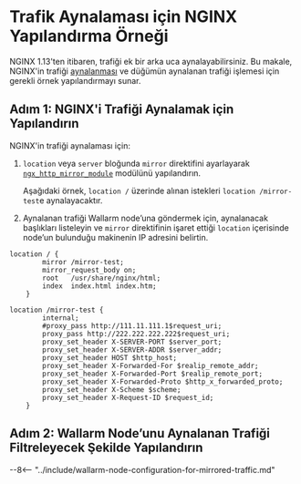 # Trafik Aynalaması için NGINX Yapılandırma Örneği

NGINX 1.13'ten itibaren, trafiği ek bir arka uca aynalayabilirsiniz. Bu makale, NGINX'in trafiği [aynalanması](overview.md) ve düğümün aynalanan trafiği işlemesi için gerekli örnek yapılandırmayı sunar.

## Adım 1: NGINX'i Trafiği Aynalamak için Yapılandırın

NGINX'in trafiği aynalaması için:

1. `location` veya `server` bloğunda `mirror` direktifini ayarlayarak [`ngx_http_mirror_module`](http://nginx.org/en/docs/http/ngx_http_mirror_module.html) modülünü yapılandırın.

    Aşağıdaki örnek, `location /` üzerinde alınan istekleri `location /mirror-test`e aynalayacaktır.
1. Aynalanan trafiği Wallarm node’una göndermek için, aynalanacak başlıkları listeleyin ve `mirror` direktifinin işaret ettiği `location` içerisinde node’un bulunduğu makinenin IP adresini belirtin.

```
location / {
        mirror /mirror-test;
        mirror_request_body on;
        root   /usr/share/nginx/html;
        index  index.html index.htm; 
    }
    
location /mirror-test {
        internal;
        #proxy_pass http://111.11.111.1$request_uri;
        proxy_pass http://222.222.222.222$request_uri;
        proxy_set_header X-SERVER-PORT $server_port;
        proxy_set_header X-SERVER-ADDR $server_addr;
        proxy_set_header HOST $http_host;
        proxy_set_header X-Forwarded-For $realip_remote_addr;
        proxy_set_header X-Forwarded-Port $realip_remote_port;
        proxy_set_header X-Forwarded-Proto $http_x_forwarded_proto;
        proxy_set_header X-Scheme $scheme;
        proxy_set_header X-Request-ID $request_id;
    }
```

## Adım 2: Wallarm Node’unu Aynalanan Trafiği Filtreleyecek Şekilde Yapılandırın

--8<-- "../include/wallarm-node-configuration-for-mirrored-traffic.md"